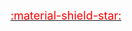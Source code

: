 <span class="tooltip hint--top" aria-label="Super Administrator"><a href="/qutex/authorization/#super-administrator"><font color="red" size=4>:material-shield-star:</font></a></span>